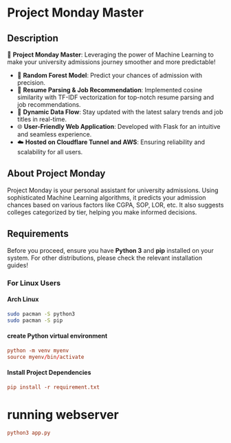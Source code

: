 # Project Monday Master

## Description
🚀 **Project Monday Master**: Leveraging the power of Machine Learning to make your university admissions journey smoother and more predictable!

- 🌳 **Random Forest Model**: Predict your chances of admission with precision.
- 📝 **Resume Parsing & Job Recommendation**: Implemented cosine similarity with TF-IDF vectorization for top-notch resume parsing and job recommendations.
- 💼 **Dynamic Data Flow**: Stay updated with the latest salary trends and job titles in real-time.
- 🌐 **User-Friendly Web Application**: Developed with Flask for an intuitive and seamless experience.
- ☁️ **Hosted on Cloudflare Tunnel and AWS**: Ensuring reliability and scalability for all users.

## About Project Monday
Project Monday is your personal assistant for university admissions. Using sophisticated Machine Learning algorithms, it predicts your admission chances based on various factors like CGPA, SOP, LOR, etc. It also suggests colleges categorized by tier, helping you make informed decisions.

## Requirements
Before you proceed, ensure you have **Python 3** and **pip** installed on your system. For other distributions, please check the relevant installation guides!

### For Linux Users
#### Arch Linux
```bash
sudo pacman -S python3
sudo pacman -S pip
```
#### create Python virtual environment
```conf
python -m venv myenv
source myenv/bin/activate
```
#### Install Project Dependencies
```conf
pip install -r requirement.txt
```
# running webserver
```conf
python3 app.py
```
